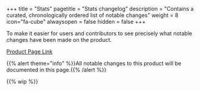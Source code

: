 +++
title = "Stats"
pagetitle = "Stats changelog"
description = "Contains a curated, chronologically ordered list of notable changes"
weight = 8
icon="fa-cube"
alwaysopen = false
hidden = false
+++

To make it easier for users and contributors to see precisely what notable changes have been made on the product.

[Product Page Link](https://www.travelgatex.com/products/stats)

{{% alert theme="info" %}}All notable changes to this product will be documented in this page.{{% /alert %}}

{{% wip %}}
